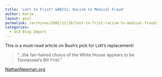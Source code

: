 ```yaml
---
title: 'Lott to Frist? &#8211; Racism to Medical Fraud'
author: Kerim
layout: post
permalink: /archives/2002/12/19/lott-to-frist-racism-to-medical-fraud/
categories:
  - Old Blog Import
---
```

This is a must-read article on Bush&#8217;s pick for Lott&#8217;s replacement!


>   &#8220;&#8230;the fair-haired choice of the White House appears to be Tennessee&#8217;s Bill Frist.&#8221;


<a href="http://www.nathannewman.org/log/archives/000639.shtml#000639" onclick="_gaq.push(['_trackEvent', 'outbound-article', 'http://www.nathannewman.org/log/archives/000639.shtml#000639', 'NathanNewman.org']);" >NathanNewman.org</a>

